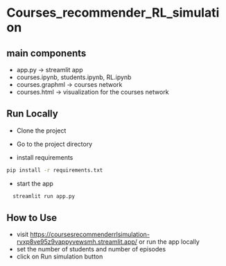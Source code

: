 
# Courses_recommender_RL_simulation

## main components
- app.py -> streamlit app 
- courses.ipynb, students.ipynb, RL.ipynb 
- courses.graphml -> courses network
- courses.html -> visualization for the courses network







## Run Locally

- Clone the project

- Go to the project directory

- install requirements

```sh
pip install -r requirements.txt
```

- start the app

```bash
  streamlit run app.py
```


## How to Use
- visit https://coursesrecommenderrlsimulation-rvxp8ve95z9vappyvewsmh.streamlit.app/ or run the app locally
- set the number of students and number of episodes
- click on Run simulation button
